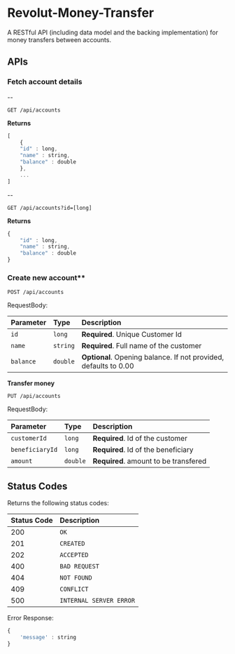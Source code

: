 # Revolut-Money-Transfer
A RESTful API (including data model and the backing implementation) for money transfers between accounts.

## APIs
### Fetch account details
--
```http
GET /api/accounts
```
**Returns**
```javascript
[
    {
    "id" : long,
    "name" : string,
    "balance" : double
    },
    ...
]
```
--
```http
GET /api/accounts?id=[long]
```
**Returns**
```javascript
{
    "id" : long,
    "name" : string,
    "balance" : double
}
```
### Create new account**
```http
POST /api/accounts
```
RequestBody:

| Parameter | Type | Description |
| :--- | :--- | :--- |
| `id` | `long` |  **Required**. Unique Customer Id  |
| `name` | `string` |  **Required**. Full name of the customer  |
| `balance` | `double` |  **Optional**. Opening balance. If not provided, defaults to 0.00 |

**Transfer money**
```http
PUT /api/accounts
```
RequestBody:

| Parameter | Type | Description |
| :--- | :--- | :--- |
| `customerId` | `long` |  **Required**. Id of the customer  |
| `beneficiaryId` | `long` |  **Required**. Id of the beneficiary  |
| `amount` | `double` |  **Required**. amount to be transfered |


## Status Codes

Returns the following status codes:

| Status Code | Description |
| :--- | :--- |
| 200 | `OK` |
| 201 | `CREATED` |
| 202 | `ACCEPTED` |
| 400 | `BAD REQUEST` |
| 404 | `NOT FOUND` |
| 409 | `CONFLICT` |
| 500 | `INTERNAL SERVER ERROR` |

Error Response:
```javascript
{
    'message' : string
}
```